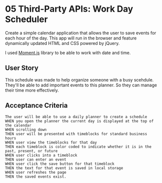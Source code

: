 # 05 Third-Party APIs: Work Day Scheduler

Create a simple calendar application that allows the user to save events for each hour of the day. This app will run in the browser and feature dynamically updated HTML and CSS powered by jQuery.

I used  [Moment.js](https://momentjs.com/) library to be able to work with date and time.
## User Story
This schedule was made to help organize someone with a busy scehdule. They'll be able to  add important events to this planner. So they can manage their time more effectively.

## Acceptance Criteria

```
The user will be able to use a daily planner to create a schedule
WHEN you open the planner the current day is displayed at the top of the calendar
WHEN scrolling down
THEN user will be presented with timeblocks for standard business hours
WHEN user view the timeblocks for that day
THEN each timeblock is color coded to indicate whether it is in the past, present, or future
WHEN user clicks into a timeblock
THEN user can enter an event
WHEN user click the save button for that timeblock
THEN the text for that event is saved in local storage
WHEN user refreshes the page
THEN the saved events exist.
```

